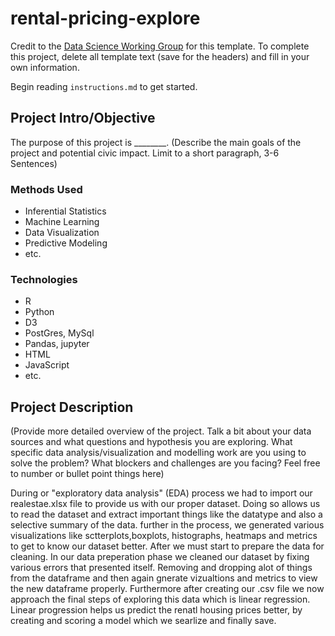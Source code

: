 # rental-pricing-explore

Credit to the [Data Science Working Group](http://datascience.codeforsanfrancisco.org) for this template. To complete this project, delete all template text (save for the headers) and fill in your own information.

Begin reading `instructions.md` to get started.

## Project Intro/Objective
The purpose of this project is ________. (Describe the main goals of the project and potential civic impact. Limit to a short paragraph, 3-6 Sentences)

### Methods Used
* Inferential Statistics
* Machine Learning
* Data Visualization
* Predictive Modeling
* etc.

### Technologies
* R 
* Python
* D3
* PostGres, MySql
* Pandas, jupyter
* HTML
* JavaScript
* etc. 

## Project Description
(Provide more detailed overview of the project.  Talk a bit about your data sources and what questions and hypothesis you are exploring. What specific data analysis/visualization and modelling work are you using to solve the problem? What blockers and challenges are you facing?  Feel free to number or bullet point things here)


During or "exploratory data analysis" (EDA) process we had to import our realestae.xlsx file to provide us with our proper dataset. Doing so allows us to read the dataset and extract important things like the datatype and also a selective summary of the data. further in the process, we generated various visualizations like sctterplots,boxplots, histographs, heatmaps and metrics to get to know our dataset better. After we must start to prepare the data for cleaning. In our data preperation phase we cleaned our dataset by fixing various errors that presented itself. Removing and dropping alot of things from the dataframe and then again gnerate vizualtions and metrics to view the new dataframe properly. Furthermore after creating our .csv file we now approach the final steps of exploring this data which is linear regression. Linear progression helps us predict the renatl housing prices better, by creating and scoring a model which we searlize and finally save.

